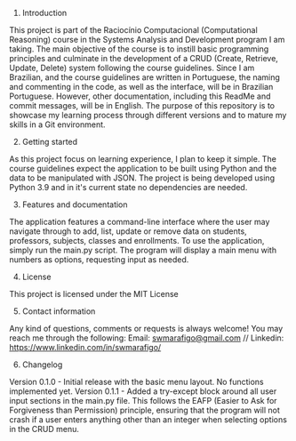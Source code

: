 1. Introduction

   
This project is part of the Raciocínio Computacional (Computational Reasoning) course in the Systems Analysis and Development program I am taking. The main objective of the course is to instill basic programming principles and culminate in the development of a CRUD (Create, Retrieve, Update, Delete) system following the course guidelines.
Since I am Brazilian, and the course guidelines are written in Portuguese, the naming and commenting in the code, as well as the interface, will be in Brazilian Portuguese. However, other documentation, including this ReadMe and commit messages, will be in English.
The purpose of this repository is to showcase my learning process through different versions and to mature my skills in a Git environment.


2. Getting started

   
As this project focus on learning experience, I plan to keep it simple. The course guidelines expect the application to be built using Python and the data to be manipulated with JSON.
The project is being developed using Python 3.9 and in it's current state no dependencies are needed.


3. Features and documentation

   
The application features a command-line interface where the user may navigate through to add, list, update or remove data on students, professors, subjects, classes and enrollments.
To use the application, simply run the main.py script. The program will display a main menu with numbers as options, requesting input as needed. 


4. License

   
This project is licensed under the MIT License


5. Contact information

    
Any kind of questions, comments or requests is always welcome!
You may reach me through the following:
Email: swmarafigo@gmail.com // Linkedin: https://www.linkedin.com/in/swmarafigo/


6. Changelog

    
Version 0.1.0 - Initial release with the basic menu layout. No functions implemented yet.
Version 0.1.1 - Added a try-except block around all user input sections in the main.py file. This follows the EAFP (Easier to Ask for Forgiveness than Permission) principle, ensuring that the program will not crash if a user enters anything other than an integer when selecting options in the CRUD menu.
   

